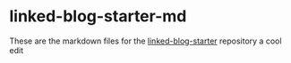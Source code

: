 # linked-blog-starter-md
These are the markdown files for the [linked-blog-starter](https://github.com/matthewwong525/linked-blog-starter) repository
a cool edit